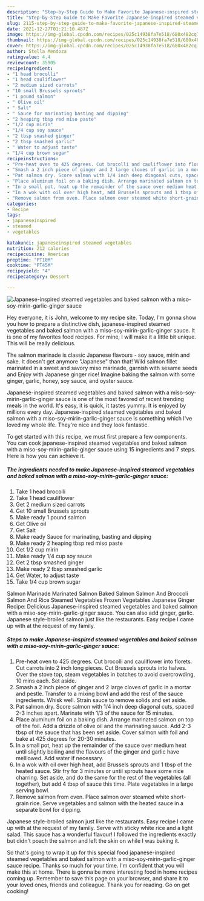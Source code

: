 ```yaml
---
description: "Step-by-Step Guide to Make Favorite Japanese-inspired steamed vegetables and baked salmon with a miso-soy-mirin-garlic-ginger sauce"
title: "Step-by-Step Guide to Make Favorite Japanese-inspired steamed vegetables and baked salmon with a miso-soy-mirin-garlic-ginger sauce"
slug: 2115-step-by-step-guide-to-make-favorite-japanese-inspired-steamed-vegetables-and-baked-salmon-with-a-miso-soy-mirin-garlic-ginger-sauce
date: 2021-12-27T01:21:10.487Z
image: https://img-global.cpcdn.com/recipes/025c14938fa7e518/680x482cq70/japanese-inspired-steamed-vegetables-and-baked-salmon-with-a-miso-soy-mirin-garlic-ginger-sauce-recipe-main-photo.jpg
thumbnail: https://img-global.cpcdn.com/recipes/025c14938fa7e518/680x482cq70/japanese-inspired-steamed-vegetables-and-baked-salmon-with-a-miso-soy-mirin-garlic-ginger-sauce-recipe-main-photo.jpg
cover: https://img-global.cpcdn.com/recipes/025c14938fa7e518/680x482cq70/japanese-inspired-steamed-vegetables-and-baked-salmon-with-a-miso-soy-mirin-garlic-ginger-sauce-recipe-main-photo.jpg
author: Stella Mendoza
ratingvalue: 4.4
reviewcount: 35905
recipeingredient:
- "1 head brocolli"
- "1 head cauliflower"
- "2 medium sized carrots"
- "10 small Brussels sprouts"
- "1 pound salmon"
- " Olive oil"
- " Salt"
- " Sauce for marinating basting and dipping"
- "2 heaping tbsp red miso paste"
- "1/2 cup mirin"
- "1/4 cup soy sauce"
- "2 tbsp smashed ginger"
- "2 tbsp smashed garlic"
- " Water to adjust taste"
- "1/4 cup brown sugar"
recipeinstructions:
- "Pre-heat oven to 425 degrees. Cut brocolli and cauliflower into florets. Cut carrots into 2 inch long pieces. Cut Brussels sprouts into halves. Over the stove top, steam vegetables in batches to avoid overcrowding, 10 mins each. Set aside."
- "Smash a 2 inch piece of ginger and 2 large cloves of garlic in a mortar and pestle. Transfer to a mixing bowl and add the rest of the sauce ingredients. Whisk well. Strain sauce to remove solids and set aside."
- "Pat salmon dry. Score salmon with 1/4 inch deep diagonal cuts, spaced 2-3 inches apart. Marinate with 1/3 of the sauce for 15 minutes."
- "Place aluminum foil on a baking dish. Arrange marinated salmon on top of the foil. Add a drizzle of olive oil and the marinating sauce. Add 2-3 tbsp of the sauce that has been set aside. Cover salmon with foil and bake at 425 degrees for 20-30 minutes."
- "In a small pot, heat up the remainder of the sauce over medium heat until slightly boiling and the flavours of the ginger and garlic have melllowed. Add water if necessary."
- "In a wok with oil over high heat, add Brussels sprouts and 1 tbsp of the heated sauce. Stir fry for 3 minutes or until sprouts have some nice charring. Set aside, and do the same for the rest of the vegetables (all together), but add 4 tbsp of sauce this time. Plate vegetables in a large serving bowl."
- "Remove salmon from oven. Place salmon over steamed white short-grain rice. Serve vegetables and salmon with the heated sauce in a separate bowl for dipping."
categories:
- Recipe
tags:
- japaneseinspired
- steamed
- vegetables

katakunci: japaneseinspired steamed vegetables 
nutrition: 212 calories
recipecuisine: American
preptime: "PT10M"
cooktime: "PT45M"
recipeyield: "4"
recipecategory: Dessert

---
```



![Japanese-inspired steamed vegetables and baked salmon with a miso-soy-mirin-garlic-ginger sauce](https://img-global.cpcdn.com/recipes/025c14938fa7e518/680x482cq70/japanese-inspired-steamed-vegetables-and-baked-salmon-with-a-miso-soy-mirin-garlic-ginger-sauce-recipe-main-photo.jpg)

Hey everyone, it is John, welcome to my recipe site. Today, I'm gonna show you how to prepare a distinctive dish, japanese-inspired steamed vegetables and baked salmon with a miso-soy-mirin-garlic-ginger sauce. It is one of my favorites food recipes. For mine, I will make it a little bit unique. This will be really delicious.

The salmon marinade is classic Japanese flavours - soy sauce, mirin and sake. It doesn&#39;t get anymore "Japanese" than that! Wild salmon fillet marinated in a sweet and savory miso marinade, garnish with sesame seeds and Enjoy with Japanese ginger rice! Imagine baking the salmon with some ginger, garlic, honey, soy sauce, and oyster sauce.

Japanese-inspired steamed vegetables and baked salmon with a miso-soy-mirin-garlic-ginger sauce is one of the most favored of recent trending meals in the world. It's easy, it is quick, it tastes yummy. It is enjoyed by millions every day. Japanese-inspired steamed vegetables and baked salmon with a miso-soy-mirin-garlic-ginger sauce is something which I've loved my whole life. They're nice and they look fantastic.


To get started with this recipe, we must first prepare a few components. You can cook japanese-inspired steamed vegetables and baked salmon with a miso-soy-mirin-garlic-ginger sauce using 15 ingredients and 7 steps. Here is how you can achieve it.

<!--inarticleads1-->

##### The ingredients needed to make Japanese-inspired steamed vegetables and baked salmon with a miso-soy-mirin-garlic-ginger sauce:

1. Take 1 head brocolli
1. Take 1 head cauliflower
1. Get 2 medium sized carrots
1. Get 10 small Brussels sprouts
1. Make ready 1 pound salmon
1. Get  Olive oil
1. Get  Salt
1. Make ready  Sauce for marinating, basting and dipping
1. Make ready 2 heaping tbsp red miso paste
1. Get 1/2 cup mirin
1. Make ready 1/4 cup soy sauce
1. Get 2 tbsp smashed ginger
1. Make ready 2 tbsp smashed garlic
1. Get  Water, to adjust taste
1. Take 1/4 cup brown sugar


Salmon Marinade Marinated Salmon Baked Salmon Salmon And Broccoli Salmon And Rice Steamed Vegetables Frozen Vegetables Japanese Ginger Recipe: Delicious Japanese-inspired steamed vegetables and baked salmon with a miso-soy-mirin-garlic-ginger sauce. You can also add ginger, garlic. Japanese style-broiled salmon just like the restaurants. Easy recipe I came up with at the request of my family. 

<!--inarticleads2-->

##### Steps to make Japanese-inspired steamed vegetables and baked salmon with a miso-soy-mirin-garlic-ginger sauce:

1. Pre-heat oven to 425 degrees. Cut brocolli and cauliflower into florets. Cut carrots into 2 inch long pieces. Cut Brussels sprouts into halves. Over the stove top, steam vegetables in batches to avoid overcrowding, 10 mins each. Set aside.
1. Smash a 2 inch piece of ginger and 2 large cloves of garlic in a mortar and pestle. Transfer to a mixing bowl and add the rest of the sauce ingredients. Whisk well. Strain sauce to remove solids and set aside.
1. Pat salmon dry. Score salmon with 1/4 inch deep diagonal cuts, spaced 2-3 inches apart. Marinate with 1/3 of the sauce for 15 minutes.
1. Place aluminum foil on a baking dish. Arrange marinated salmon on top of the foil. Add a drizzle of olive oil and the marinating sauce. Add 2-3 tbsp of the sauce that has been set aside. Cover salmon with foil and bake at 425 degrees for 20-30 minutes.
1. In a small pot, heat up the remainder of the sauce over medium heat until slightly boiling and the flavours of the ginger and garlic have melllowed. Add water if necessary.
1. In a wok with oil over high heat, add Brussels sprouts and 1 tbsp of the heated sauce. Stir fry for 3 minutes or until sprouts have some nice charring. Set aside, and do the same for the rest of the vegetables (all together), but add 4 tbsp of sauce this time. Plate vegetables in a large serving bowl.
1. Remove salmon from oven. Place salmon over steamed white short-grain rice. Serve vegetables and salmon with the heated sauce in a separate bowl for dipping.


Japanese style-broiled salmon just like the restaurants. Easy recipe I came up with at the request of my family. Serve with sticky white rice and a light salad. This sauce has a wonderful flavour! I followed the ingredients exactly but didn&#39;t poach the salmon and left the skin on while I was baking it. 

So that's going to wrap it up for this special food japanese-inspired steamed vegetables and baked salmon with a miso-soy-mirin-garlic-ginger sauce recipe. Thanks so much for your time. I'm confident that you will make this at home. There is gonna be more interesting food in home recipes coming up. Remember to save this page on your browser, and share it to your loved ones, friends and colleague. Thank you for reading. Go on get cooking!
